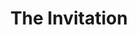 ---
layout: prompt
type: flux
title: The Invitation
badge_main: Flux Prompt
canva_page: 9
trigger_field:
  id: trigger-word-input
  label: Trigger Word
  placeholder: "give your trigger word"
  default: "your trigger word"
  copy_label: Copy Prompt
  token: "your-trigger-word"
prompt: |
    A hyperrealistic vertical (9:16) photograph of (your-trigger-word) — a light-skinned (man or woman) in (his/her) (your age range), with short dark hair and neatly groomed stubble, wearing a fitted dark blue t-shirt — standing in the center of a misty, cool-colored tropical rainforest. He is facing the viewer directly, his expression calm but alert, as if sensing something behind him. Behind (him/her), a large, camouflaged alien spaceship door is parting open seamlessly from within the jungle foliage, revealing a glowing interior corridor bathed in soft neon magenta and indigo light. The rainforest remains lush and shadowed, with ambient light from the corridor casting subtle reflections on the leaves and highlighting the contours of your-trigger-word’s face and shirt. The image is sharply detailed with a cinematic depth-of-field, vibrant color grading, and texture fidelity — resembling a photo captured by an ultra-high-end smartphone camera. The atmosphere implies mystery, discovery, and a call to evolution.
---